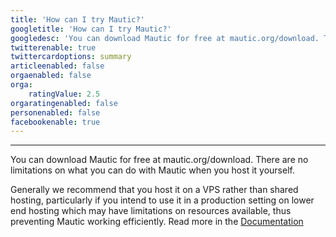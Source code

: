 ```yaml
---
title: 'How can I try Mautic?'
googletitle: 'How can I try Mautic?'
googledesc: 'You can download Mautic for free at mautic.org/download. There are no limitations on what you can do with Mautic when you host it yourself.'
twitterenable: true
twittercardoptions: summary
articleenabled: false
orgaenabled: false
orga:
    ratingValue: 2.5
orgaratingenabled: false
personenabled: false
facebookenable: true
---
```


---
You can download Mautic for free at mautic.org/download. There are no limitations on what you can do with Mautic when you host it yourself.

Generally we recommend that you host it on a VPS rather than shared hosting, particularly if you intend to use it in a production setting on lower end hosting which may have limitations on resources available, thus preventing Mautic working efficiently. Read more in the [Documentation][mautic-documentation]

[mautic-documentation]: (https://docs.mautic.org)